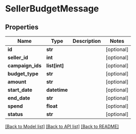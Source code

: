 # SellerBudgetMessage

## Properties
Name | Type | Description | Notes
------------ | ------------- | ------------- | -------------
**id** | **str** |  | [optional] 
**seller_id** | **int** |  | [optional] 
**campaign_ids** | **list[int]** |  | [optional] 
**budget_type** | **str** |  | [optional] 
**amount** | **str** |  | [optional] 
**start_date** | **datetime** |  | [optional] 
**end_date** | **str** |  | [optional] 
**spend** | **float** |  | [optional] 
**status** | **str** |  | [optional] 

[[Back to Model list]](../README.md#documentation-for-models) [[Back to API list]](../README.md#documentation-for-api-endpoints) [[Back to README]](../README.md)


